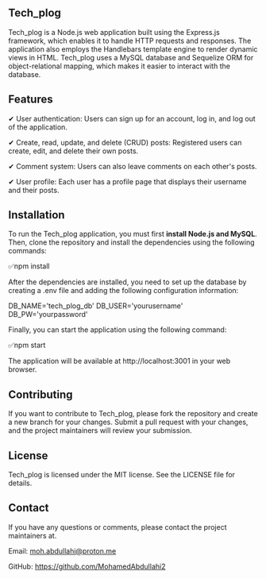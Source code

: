 ## Tech_plog


Tech_plog is a Node.js web application built using the Express.js framework, which enables it to handle HTTP requests and responses. The application also employs the Handlebars template engine to render dynamic views in HTML. Tech_plog uses a MySQL database and Sequelize ORM for object-relational mapping, which makes it easier to interact with the database.

## Features

✔︎ User authentication: Users can sign up for an account, log in, and log out of the application.

✔︎ Create, read, update, and delete (CRUD) posts: Registered users can create, edit, and delete their own posts.

✔︎ Comment system: Users can also leave comments on each other's posts.

✔︎ User profile: Each user has a profile page that displays their username and their posts.

## Installation

To run the Tech_plog application, you must first **install Node.js and MySQL**. Then, clone the repository and install the dependencies using the following commands:

✅npm install

After the dependencies are installed, you need to set up the database by creating a .env file and adding the following configuration information:

DB_NAME='tech_plog_db'
DB_USER='yourusername'
DB_PW='yourpassword'

Finally, you can start the application using the following command:

✅npm start

The application will be available at http://localhost:3001 in your web browser.

## Contributing

If you want to contribute to Tech_plog, please fork the repository and create a new branch for your changes. Submit a pull request with your changes, and the project maintainers will review your submission.

## License
Tech_plog is licensed under the MIT license. See the LICENSE file for details.

## Contact
If you have any questions or comments, please contact the project maintainers at. 

Email: moh.abdullahi@proton.me

GitHub: https://github.com/MohamedAbdullahi2 
